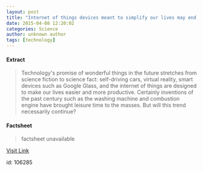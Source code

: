 ```yaml
---
layout: post
title: "Internet of things devices meant to simplify our lives may end up ruling them instead"
date: 2015-04-08 12:20:02
categories: Science
author: unknown author
tags: [technology]
---
```



#### Extract
>Technology's promise of wonderful things in the future stretches from science fiction to science fact: self-driving cars, virtual reality, smart devices such as Google Glass, and the internet of things are designed to make our lives easier and more productive. Certainly inventions of the past century such as the washing machine and combustion engine have brought leisure time to the masses. But will this trend necessarily continue?

#### Factsheet
>factsheet unavailable

[Visit Link](http://phys.org/news347698759.html)

id:  106285

